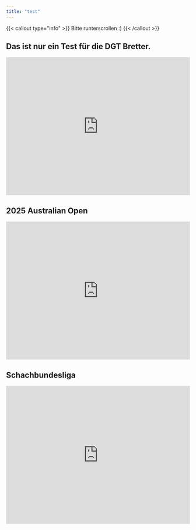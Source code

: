 ```yaml
---
title: "test"
---
```

{{< callout type="info" >}}
Bitte runterscrollen :)
{{< /callout >}}


## Das ist nur ein Test für die DGT Bretter.
<iframe src="https://lichess.org/embed/broadcast/2-ilmenauer-open-2025/7frTyKOf" style="width: 100%; aspect-ratio: 4/3;" frameborder="0"></iframe>




## 2025 Australian Open
<iframe src="https://lichess.org/embed/broadcast/2025-australian-open--minor/4K8Ixnjp" style="width: 100%; aspect-ratio: 4/3;" frameborder="0"></iframe>




## Schachbundesliga

<iframe src="https://lichess.org/embed/broadcast/german-bundesliga-202425/xKTYkKj1" style="width: 100%; aspect-ratio: 4/3;" frameborder="0"></iframe>